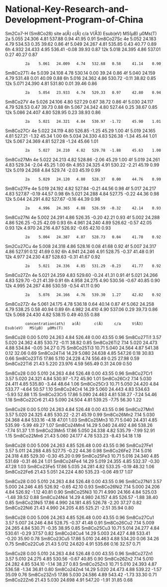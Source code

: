 # National-Key-Research-and-Development-Program-of-China
Sm2Co7-H (Sm8Co28)
             site   a(Å)    c(Å)     c/a    V(Å3)  Esub(eV)  MS(μB)  μ0Ms(T)  
             2a    5.055   24.306   4.81   537.88   0.94     41.95    0.91 
Sm8Co27Sc    4e    5.052   24.183   4.79   534.53   0.35     39.62    0.86 
             4f    5.049   24.267   4.81   535.85   0.43     40.77    0.89 
             6h    4.932   24.433   4.95   536.41  -0.08     39.93    0.87 
             12k   5.018   24.395   4.86   537.01   0.27     40.27    0.87 
	         
             2a    5.061   24.009   4.74   532.68   0.58     41.14    0.90 
Sm8Co27Ti    4e    5.039   24.108   4.78   530.14   0.00     39.24    0.86 
             4f    5.040   24.159   4.79   531.48   0.01     40.09    0.88 
             6h    5.016   24.362   4.86   530.72  -0.11     38.82    0.85 
             12k   5.071   24.390   4.81   531.80   0.01     39.46    0.86 
	         
             2a    5.054   23.933   4.74   529.33   0.97     42.80    0.94 
Sm8Co27V     4e    5.026   24.106   4.80   527.29   0.67     38.72    0.86 
             4f    5.030   24.117   4.79   528.53   0.47     39.73    0.88 
             6h    5.067   24.342   4.80   527.44   0.25     38.67    0.85 
             12k   5.086   24.407   4.80   528.95   0.23     38.93    0.86 
	         
             2a    5.021   24.321   4.84   530.97  -1.72     45.90    1.01 
Sm8Co27Cr    4e    5.022   24.119   4.80   526.85  -1.25     45.29    1.00 
             4f    5.019   24.165   4.81   527.21  -1.32     45.34    1.00 
             6h    5.034   24.330   4.83   526.38  -1.34     45.44    1.01 
             12k   5.067   24.369   4.81   527.28  -1.24     45.66    1.01 
	         
             2a    5.027   24.210   4.82   529.78  -1.88     45.63    1.00 
Sm8Co27Mn    4e    5.022   24.213   4.82   528.86  -2.06     45.29    1.00 
             4f    5.019   24.261   4.83   529.34  -2.04     45.25    1.00 
             6h    4.953   24.325   4.91   530.22  -2.21     45.19    0.99 
             12k   5.019   24.268   4.84   529.74  -2.03     45.19    0.99 

             2a    5.029   24.120   4.80   528.37   0.00     44.76    0.99 
Sm8Co27Fe    4e    5.019   24.192   4.82   527.84  -0.21     44.56    0.98 
             4f    5.017   24.217   4.83   527.87  -0.19     44.57    0.98 
             6h    5.021   24.288   4.84   527.75  -0.22     44.36    0.98 
             12k   5.044   24.291   4.82   527.67  -0.16     44.39    0.98 
	         
             2a    4.996   24.365   4.88   526.59  -0.32     42.14    0.93 
Sm8Co27Ni    4e    5.002   24.291   4.86   526.35  -0.20     42.21    0.93 
             4f    5.002   24.288   4.86   526.25  -0.25     42.09    0.93 
             6h    4.961   24.240   4.89   526.62  -0.57     42.05    0.93 
             12k   4.970   24.216   4.87   526.92  -0.65     42.10    0.93 
	         
             2a    5.004   24.387   4.87   528.73   0.04     41.78    0.92 
Sm2Co27Cu    4e    5.008   24.318   4.86   528.16   0.08     41.68    0.92 
             4f    5.007   24.317   4.86   527.91   0.12     41.69    0.92 
             6h    4.941   24.246   4.91   528.75  -0.37     41.48    0.91 
             12k   4.977   24.230   4.87   528.63  -0.31     41.67    0.92 
	         
             2a    5.021   24.336   4.85   531.29  -0.23     41.77    0.92 
Sm8Co27Zn    4e    5.021   24.259   4.83   529.60  -0.24     41.31    0.91 
             4f    5.021   24.266   4.83   529.70  -0.21     41.39    0.91 
             6h    4.958   24.275   4.90   530.56  -0.67     40.85    0.90 
             12k   4.995   24.267   4.86   530.59  -0.54     41.11    0.90 
	         
             2a    5.076   24.166   4.76   539.30   1.27     42.82    0.92 
Sm8Co27Zr     4e    5.061   24.175   4.78   536.18   0.64     40.14    0.87 
             4f    5.062   24.258   4.79   538.25   0.58     40.94    0.89 
             6h    4.982   24.410   4.90   537.06   0.29     39.73    0.86 
             12k   5.068   24.430   4.82   538.15   0.49     40.55    0.88 

             concentration(at%)   a(Å)      c(Å)     c/a     V(Å3)    Esub(eV)   MS(μB)  μ0Ms(T)
Sm8Co28       0.00                5.010    24.263    4.84    526.48    0.00      43.55    0.96 
Sm8Co27Ti1    3.57                5.020    24.362    4.85    530.72   -0.11      38.82    0.85 
Sm8Co26Ti2    7.14                5.020    24.473    4.88    534.84   -0.05      34.27    0.75 
Sm8Co25Ti3    10.71               5.040    24.564    4.87    541.38    0.12      32.06    0.69 
Sm8Co24Ti4    14.29               5.080    24.638    4.85    547.26    0.18      30.83    0.66 
Sm8Co23Ti5    17.86               5.110    24.228    4.74    556.49    0.25      27.98    0.59 
Sm8Co22Ti6    21.43               5.220    23.976    4.59    565.49    0.31      24.09    0.50 

Sm8Co28       0.00                5.010    24.263    4.84    526.48    0.00      43.55    0.96 
Sm8Co27Cr1    3.57                5.020    24.321    4.84    530.97   -1.72      45.90    1.01 
Sm8Co26Cr2    7.14                5.030    24.411    4.85    535.80   -3.44      48.64    1.06 
Sm8Co25Cr3    10.71               5.050    24.420    4.84    533.77   -4.64      50.57    1.10 
Sm8Co24Cr4    14.29               5.060    24.443    4.83    534.63   -5.93      52.88    1.15 
Sm8Co23Cr5    17.86               5.090    24.463    4.81    538.27   -7.24      54.46    1.18 
Sm8Co22Cr6    21.43               5.090    24.504    4.81    539.25   -7.75      56.30    1.22 

Sm8Co28       0.00                5.010    24.263    4.84    526.48    0.00      43.55    0.96 
Sm8Co27Mn1    3.57                5.020    24.325    4.85    530.22   -2.21      45.19    0.99 
Sm8Co26Mn2    7.14                5.030    24.368    4.84    533.16   -4.18      47.01    1.03 
Sm8Co25Mn3    10.71               5.040    24.431    4.85    535.99   -5.99      49.27    1.07 
Sm8Co24Mn4    14.29               5.040    24.492    4.86    538.26   -7.74      51.37    1.11 
Sm8Co23Mn5    17.86               5.050    24.338    4.82    535.79   -7.99      52.91    1.15 
Sm8Co22Mn6    21.43               5.060    24.177    4.78    533.23   -8.43      54.18    1.18 
	         
Sm8Co28       0.00                5.006    24.263    4.85    526.48    0.00      43.55    0.96 
Sm8Co27Fe1    3.57                5.011    24.288    4.85    527.75   -0.22      44.36    0.98 
Sm8Co26Fe2    7.14                5.016    24.318    4.85    529.30   -0.30      45.20    0.99 
Sm8Co25Fe3    10.71               5.016    24.340    4.85    531.69   -0.31      46.24    1.01 
Sm8Co24Fe4    14.29               5.019    24.355    4.85    532.37   -0.30      47.28    1.03 
Sm8Co23Fe5    17.86               5.035    24.281    4.82    533.25   -0.19      48.32    1.06 
Sm8Co22Fe6    21.43               5.051    24.224    4.80    535.23   -0.06      49.17    1.07 
	         
Sm8Co28       0.00                5.010    24.263    4.84    526.48    0.00      43.55    0.96 
Sm8Co27Ni1    3.57                5.000    24.246    4.85    526.92   -0.65      42.10    0.93 
Sm8Co26Ni2    7.14                5.000    24.206    4.84    526.92   -1.12      40.81    0.90 
Sm8Co25Ni3    10.71               4.990    24.166    4.84    525.03   -1.48      39.52    0.88 
Sm8Co24Ni4    14.29               4.980    24.157    4.85    526.57   -1.88      38.40    0.85 
Sm8Co23Ni5    17.86               4.990    24.181    4.85    526.78   -2.20      37.27    0.82 
Sm8Co22Ni6    21.43               4.990    24.205    4.85    525.21   -2.51      35.94    0.80 

Sm8Co28       0.00                5.006    24.263    4.85    526.48    0.00      43.55    0.96 
Sm8Co27Cu1    3.57                5.007    24.246    4.84    528.75   -0.37      41.48    0.91 
Sm8Co26Cu2    7.14                5.009    24.265    4.84    530.71   -0.35      38.95    0.85 
Sm8Co25Cu3    10.71               5.014    24.277    4.84    530.61   -0.29      37.57    0.82 
Sm8Co24Cu4    14.29               5.003    24.427    4.88    533.41   -0.20      35.90    0.78 
Sm8Co23Cu5    17.86               5.010    24.463    4.88    534.20    0.06      34.26    0.75 
Sm8Co22Cu6    21.43               5.012    24.620    4.91    535.66    0.16      32.57    0.71 

Sm8Co28       0.00                5.010    24.263    4.84    526.48    0.00      43.55    0.96 
Sm8Co27Zn1    3.57                5.010    24.275    4.85    530.56   -0.67      40.85    0.90 
Sm8Co26Zn2    7.14                5.010    24.282    4.85    534.10   -1.14      38.27    0.83 
Sm8Co25Zn3    10.71               5.010    24.393    4.87    536.58   -1.34      36.81    0.80 
Sm8Co24Zn4    14.29               5.020    24.473    4.88    539.22   -1.57      35.09    0.76 
Sm8Co23Zn5    17.86               5.030    24.586    4.89    543.42   -1.73      33.30    0.71 
Sm8Co22Zn6    21.43               5.030    24.698    4.91    547.20   -1.91      31.85    0.68 
